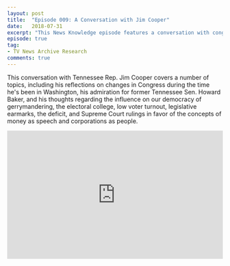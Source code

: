 ```yaml
---
layout: post
title:  "Episode 009: A Conversation with Jim Cooper"
date:   2018-07-31
excerpt: "This News Knowledge episode features a conversation with congressman Jim Cooper, who has represented Tennessee's 5th District in the US House of Representatives since 2003."
episode: true
tag:
- TV News Archive Research
comments: true
---
```

This conversation with Tennessee Rep. Jim Cooper covers a number of topics, including his reflections on changes in Congress during the time he's been in Washington, his admiration for former Tennessee Sen. Howard Baker, and his thoughts regarding the influence on our democracy of gerrymandering, the electoral college, low voter turnout, legislative earmarks, the deficit, and Supreme Court rulings in favor of the concepts of money as speech and corporations as people.
<iframe width="100%" height="300" scrolling="no" frameborder="no" allow="autoplay" src="https://w.soundcloud.com/player/?url=https%3A//api.soundcloud.com/tracks/478892985%3Fsecret_token%3Ds-i5vU5&color=%23ff5500&auto_play=false&hide_related=false&show_comments=true&show_user=true&show_reposts=false&show_teaser=true&visual=true"></iframe>
